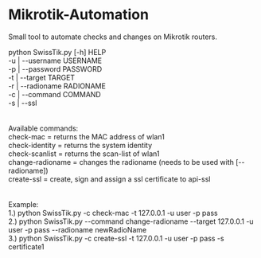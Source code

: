 # Mikrotik-Automation
Small tool to automate checks and changes on Mikrotik routers. 

[Usage]:<br />
python SwissTik.py [-h] HELP<br />
-u | --username USERNAME<br />
-p | --password PASSWORD<br />
-t | --target TARGET<br />
-r | --radioname RADIONAME<br />
-c | --command COMMAND<br />
-s | --ssl<br />
<br />
<br />
Available commands: <br />
check-mac = returns the MAC address of wlan1<br />
check-identity = returns the system identity<br />
check-scanlist = returns the scan-list of wlan1<br />
change-radioname = changes the radioname (needs to be used with [--radioname])<br />
create-ssl = create, sign and assign a ssl certificate to api-ssl<br />
<br />
<br />
Example:<br />
1.) python SwissTik.py -c check-mac -t 127.0.0.1 -u user -p pass<br />
2.) python SwissTik.py --command change-radioname --target 127.0.0.1 -u user -p pass --radioname newRadioName<br />
3.) python SwissTik.py -c create-ssl -t 127.0.0.1 -u user -p pass -s certificate1
